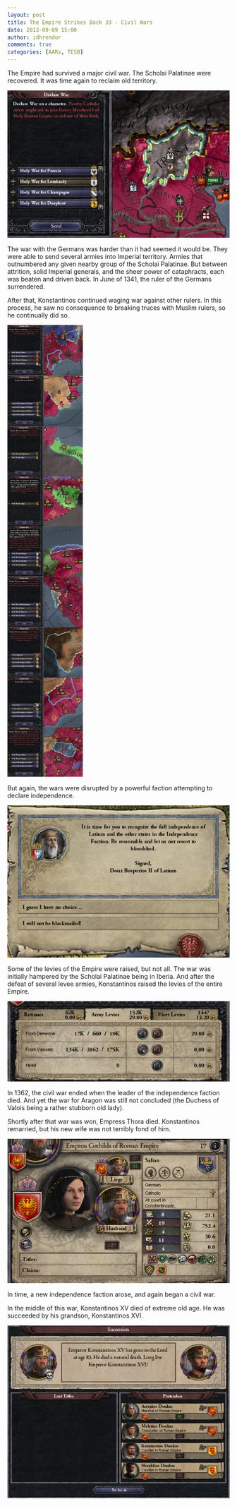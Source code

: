 ```yaml
---
layout: post
title: The Empire Strikes Back 33 - Civil Wars
date: 2013-09-09 15:00
author: idhrendur
comments: true
categories: [AARs, TESB]
---
```

The Empire had survived a major civil war. The Scholai Palatinae were recovered. It was time again to reclaim old territory.

![](/assets/tesb_images/33-1.png)

The war with the Germans was harder than it had seemed it would be. They were able to send several armies into Imperial territory. Armies that outnumbered any given nearby group of the Scholai Palatinae. But between attrition, solid Imperial generals, and the sheer power of cataphracts, each was beaten and driven back. In June of 1341, the ruler of the Germans surrendered.

After that, Konstantinos continued waging war against other rulers. In this process, he saw no consequence to breaking truces with Muslim rulers, so he continually did so.

![](/assets/tesb_images/33-2.png)

But again, the wars were disrupted by a powerful faction attempting to declare independence.

![](/assets/tesb_images/33-3.png)

Some of the levies of the Empire were raised, but not all. The war was initially hampered by the Scholai Palatinae being in Iberia. And after the defeat of several levee armies, Konstantinos raised the levies of the entire Empire.

![](/assets/tesb_images/33-4.png)

In 1362, the civil war ended when the leader of the independence faction died. And yet the war for Aragon was still not concluded (the Duchess of Valois being a rather stubborn old lady).

Shortly after that war was won, Empress Thora died. Konstantinos remarried, but his new wife was not terribly fond of him.

![](/assets/tesb_images/33-5.png)

In time, a new independence faction arose, and again began a civil war.

In the middle of this war, Konstantinos XV died of extreme old age. He was succeeded by his grandson, Konstantinos XVI.

![](/assets/tesb_images/33-6.png)
